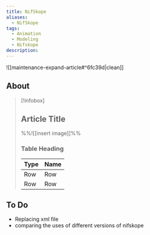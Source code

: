 ```yaml
---
title: NifSkope
aliases:
  - NifSkope
tags:
  - Animation
  - Modeling
  - Nifskope
description:
---
```


![[maintenance-expand-article#^6fc39d|clean]]

## About

> [!infobox]
> 
> ## Article Title
> 
> %%![[insert image]]%%
> 
> ### Table Heading
> 
> | Type | Name |
> | --- | --- |
> | Row | Row |
> | Row | Row |

## To Do

- Replacing xml file
- comparing the uses of different versions of nifskope